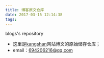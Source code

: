 ```yaml
---
title: 博客原文仓库
date: 2017-03-15 12:14:38
tags:
---
```

blogs's repository


- 这里是[kangshan](https://kangshanr.github.io/ "KangShan's blogs")网站博文的原始储存仓库；
- email：694206216@qq.com
